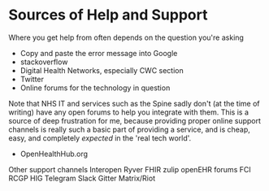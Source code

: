 # Sources of Help and Support

Where you get help from often depends on the question you're asking

* Copy and paste the error message into Google
* stackoverflow
* Digital Health Networks, especially CWC section
* Twitter
* Online forums for the technology in question

Note that NHS IT and services such as the Spine sadly don't (at the time of writing) have any open forums to help you integrate with them. This is a source of deep frustration for me, because providing proper online support channels is really such a basic part of providing a service, and is cheap, easy, and completely *expected* in the 'real tech world'.

* OpenHealthHub.org

Other support channels
Interopen Ryver
FHIR zulip
openEHR forums
FCI
RCGP HIG
Telegram
Slack
Gitter
Matrix/Riot